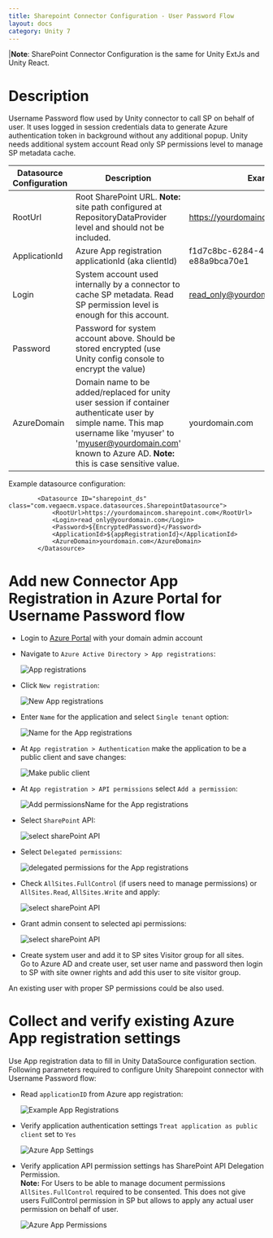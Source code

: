```yaml
---
title: Sharepoint Connector Configuration - User Password Flow
layout: docs
category: Unity 7
---
```

|**Note**: SharePoint Connector Configuration is the same for Unity ExtJs and Unity React.

# Description
Username Password flow used by Unity connector to call SP on behalf of user. It uses logged in session credentials data 
to generate Azure authentication token in background without any additional popup. 
Unity needs additional system account Read only SP permissions level to manage SP metadata cache.  

 
 | Datasource Configuration | Description | Example |
 |--------------------------|-------------|---------|
 | RootUrl | Root SharePoint URL. **Note:** site path configured at RepositoryDataProvider level and should not be included. | https://yourdomaincom.sharepoint.com |
 | ApplicationId | Azure App registration applicationId (aka clientId) | f1d7c8bc-6284-4db8-968f-e88a9bca70e1 |
 | Login | System account used internally by a connector to cache SP metadata. Read SP permission level is enough for this account.  | read_only@yourdomain.com |
 | Password | Password for system account above. Should be stored encrypted (use Unity config console to encrypt the value)  |  |
 | AzureDomain| Domain name to be added/replaced for unity user session if container authenticate user by simple name. This map username like 'myuser' to 'myuser@yourdomain.com' known to Azure AD. **Note:** this is case sensitive value. | yourdomain.com |
 
Example datasource configuration:
```
        <Datasource ID="sharepoint_ds" class="com.vegaecm.vspace.datasources.SharepointDatasource">
            <RootUrl>https://yourdomaincom.sharepoint.com</RootUrl>
            <Login>read_only@yourdomain.com</Login>
            <Password>${EncryptedPassword}</Password>
            <ApplicationId>${appRegistrationId}</ApplicationId>
            <AzureDomain>yourdomain.com</AzureDomain>
        </Datasource>
```
  
# Add new Connector App Registration in Azure Portal for Username Password flow   
 - Login to [Azure Portal](https://portal.azure.com) with your domain admin account
 - Navigate to `Azure Active Directory > App registrations`:
  
    ![App registrations](userpwd/images/app_reg_nav.png)
  
 - Click `New registration`: 
 
    ![New App registrations](userpwd/images/app_reg_new.png)
 
 - Enter `Name` for the application and select `Single tenant` option: 
 
    ![Name for the App registrations](userpwd/images/app_reg_name.png)

- At `App registration > Authentication` make the application to be a public client and save changes: 

    ![Make public client](userpwd/images/app_reg_public_client.png)

- At `App registration > API permissions` select `Add a permission`: 

    ![Add permissionsName for the App registrations](userpwd/images/app_permissions_add.png)

- Select `SharePoint` API: 
 
    ![select sharePoint API](userpwd/images/app_permissions_sp.png)
  
- Select `Delegated permissions`: 
 
    ![delegated permissions for the App registrations](userpwd/images/app_permissions_delegated.png)  

- Check `AllSites.FullControl` (if users need to manage permissions) or `AllSites.Read`, `AllSites.Write` and apply:
  
    ![select sharePoint API](userpwd/images/app_permissions_sp_delegated_fc.png)

- Grant admin consent to selected api permissions: 
  
    ![select sharePoint API](userpwd/images/app_permissions_sp_delegated_granted.png)
 
- Create system user and add it to SP sites Visitor group for all sites.  
 Go to Azure AD and create user, set user name and password 
 then login to SP with site owner rights and add this user to site visitor group.

An existing user with proper SP permissions could be also used.   

# Collect and verify existing Azure App registration settings
Use App registration data to fill in Unity DataSource configuration section. Following parameters required to configure Unity Sharepoint connector with Username Password flow:    
 - Read `applicationID` from Azure app registration:  
 
    ![Example App Registrations](userpwd/images/azure_app.png)
 
 - Verify application authentication settings `Treat application as public client` set to `Yes` 
 
    ![Azure App Settings](userpwd/images/azure_app_settings.png)
    
 - Verify application API permission settings has SharePoint API Delegation Permission.  
 **Note:** For Users to be able to manage document permissions `AllSites.FullControl` required to be consented. 
 This does not give users FullControl permission in SP but allows to apply any actual user permission on behalf of user. 
 
    ![Azure App Permissions](userpwd/images/app_permissions_sp_delegated_granted.png)

